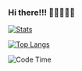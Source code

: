 ### Hi there!!!  👨🏾‍💻👍🏾 


[![Stats](https://github-readme-stats.vercel.app/api?username=messiasdias&count_private=true&show_icons=true&hide_title=true&hide_border=true)](https://github.com/anuraghazra/github-readme-stats)


[![Top Langs](https://github-readme-stats.vercel.app/api/top-langs/?username=messiasdias&show_icons=true&hide_title=true&hide_border=true&layout=compact)](https://github.com/anuraghazra/github-readme-stats)

![Code Time](https://img.shields.io/endpoint?style=plastic&url=https://codetime-api.datreks.com/badge/1495?logoColor=white%26project=All%26recentMS=NaN%26showProject=All)
